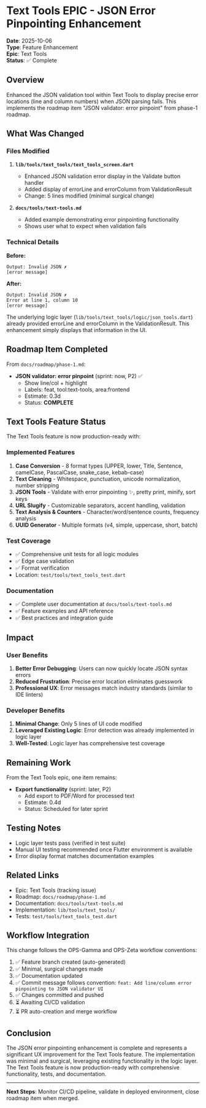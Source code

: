 # Text Tools EPIC - JSON Error Pinpointing Enhancement

**Date**: 2025-10-06  
**Type**: Feature Enhancement  
**Epic**: Text Tools  
**Status**: ✅ Complete

## Overview

Enhanced the JSON validation tool within Text Tools to display precise error locations (line and column numbers) when JSON parsing fails. This implements the roadmap item "JSON validator: error pinpoint" from phase-1 roadmap.

## What Was Changed

### Files Modified

1. **`lib/tools/text_tools/text_tools_screen.dart`**
   - Enhanced JSON validation error display in the Validate button handler
   - Added display of errorLine and errorColumn from ValidationResult
   - Change: 5 lines modified (minimal surgical change)

2. **`docs/tools/text-tools.md`**
   - Added example demonstrating error pinpointing functionality
   - Shows user what to expect when validation fails

### Technical Details

**Before:**
```
Output: Invalid JSON ✗
[error message]
```

**After:**
```
Output: Invalid JSON ✗
Error at line 1, column 10
[error message]
```

The underlying logic layer (`lib/tools/text_tools/logic/json_tools.dart`) already provided errorLine and errorColumn in the ValidationResult. This enhancement simply displays that information in the UI.

## Roadmap Item Completed

From `docs/roadmap/phase-1.md`:

- **JSON validator: error pinpoint** (sprint: now, P2) ✅
  - Show line/col + highlight
  - Labels: feat, tool:text-tools, area:frontend
  - Estimate: 0.3d
  - Status: **COMPLETE**

## Text Tools Feature Status

The Text Tools feature is now production-ready with:

### Implemented Features

1. **Case Conversion** - 8 format types (UPPER, lower, Title, Sentence, camelCase, PascalCase, snake_case, kebab-case)
2. **Text Cleaning** - Whitespace, punctuation, unicode normalization, number stripping
3. **JSON Tools** - Validate with error pinpointing ✨, pretty print, minify, sort keys
4. **URL Slugify** - Customizable separators, accent handling, validation
5. **Text Analysis & Counters** - Character/word/sentence counts, frequency analysis
6. **UUID Generator** - Multiple formats (v4, simple, uppercase, short, batch)

### Test Coverage

- ✅ Comprehensive unit tests for all logic modules
- ✅ Edge case validation
- ✅ Format verification
- Location: `test/tools/text_tools_test.dart`

### Documentation

- ✅ Complete user documentation at `docs/tools/text-tools.md`
- ✅ Feature examples and API reference
- ✅ Best practices and integration guide

## Impact

### User Benefits

1. **Better Error Debugging**: Users can now quickly locate JSON syntax errors
2. **Reduced Frustration**: Precise error location eliminates guesswork
3. **Professional UX**: Error messages match industry standards (similar to IDE linters)

### Developer Benefits

1. **Minimal Change**: Only 5 lines of UI code modified
2. **Leveraged Existing Logic**: Error detection was already implemented in logic layer
3. **Well-Tested**: Logic layer has comprehensive test coverage

## Remaining Work

From the Text Tools epic, one item remains:

- **Export functionality** (sprint: later, P2)
  - Add export to PDF/Word for processed text
  - Estimate: 0.4d
  - Status: Scheduled for later sprint

## Testing Notes

- Logic layer tests pass (verified in test suite)
- Manual UI testing recommended once Flutter environment is available
- Error display format matches documentation examples

## Related Links

- Epic: Text Tools (tracking issue)
- Roadmap: `docs/roadmap/phase-1.md`
- Documentation: `docs/tools/text-tools.md`
- Implementation: `lib/tools/text_tools/`
- Tests: `test/tools/text_tools_test.dart`

## Workflow Integration

This change follows the OPS-Gamma and OPS-Zeta workflow conventions:

1. ✅ Feature branch created (auto-generated)
2. ✅ Minimal, surgical changes made
3. ✅ Documentation updated
4. ✅ Commit message follows convention: `feat: Add line/column error pinpointing to JSON validator UI`
5. ✅ Changes committed and pushed
6. ⏳ Awaiting CI/CD validation
7. ⏳ PR auto-creation and merge workflow

## Conclusion

The JSON error pinpointing enhancement is complete and represents a significant UX improvement for the Text Tools feature. The implementation was minimal and surgical, leveraging existing functionality in the logic layer. The Text Tools feature is now production-ready with comprehensive functionality, tests, and documentation.

---

**Next Steps**: Monitor CI/CD pipeline, validate in deployed environment, close roadmap item when merged.
